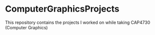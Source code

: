 # ComputerGraphicsProjects
This repository contains the projects I worked on while taking CAP4730 (Computer Graphics)
